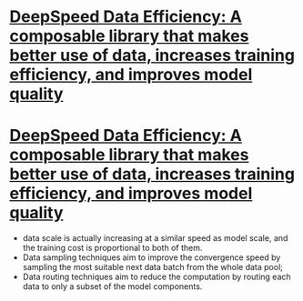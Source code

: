 # [DeepSpeed Data Efficiency: A composable library that makes better use of data, increases training efficiency, and improves model quality](https://www.deepspeed.ai/tutorials/data-efficiency/)


# [DeepSpeed Data Efficiency: A composable library that makes better use of data, increases training efficiency, and improves model quality](https://www.deepspeed.ai/2022/12/11/data-efficiency.html)
* data scale is actually increasing at a similar speed as model scale, and the training cost is proportional to both of them. 
*  Data sampling techniques aim to improve the convergence speed by sampling the most suitable next data batch from the whole data pool; 
*  Data routing techniques aim to reduce the computation by routing each data to only a subset of the model components. 

